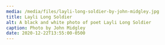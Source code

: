 ```yaml
---
media: /media/files/layli-long-soldier-by-john-midgley.jpg
title: Layli Long Soldier
alt: A black and white photo of poet Layli Long Soldier
caption: Photo by John Midgley
date: 2020-12-22T13:55:00-0500
---
```

